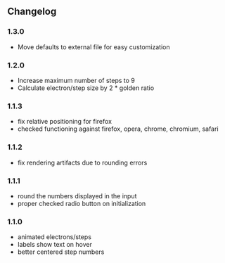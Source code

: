## Changelog

### 1.3.0
- Move defaults to external file for easy customization

### 1.2.0
- Increase maximum number of steps to 9
- Calculate electron/step size by 2 * golden ratio

### 1.1.3
- fix relative positioning for firefox
- checked functioning against firefox, opera, chrome, chromium, safari

### 1.1.2
- fix rendering artifacts due to rounding errors

### 1.1.1
- round the numbers displayed in the input
- proper checked radio button on initialization

### 1.1.0
- animated electrons/steps
- labels show text on hover
- better centered step numbers
